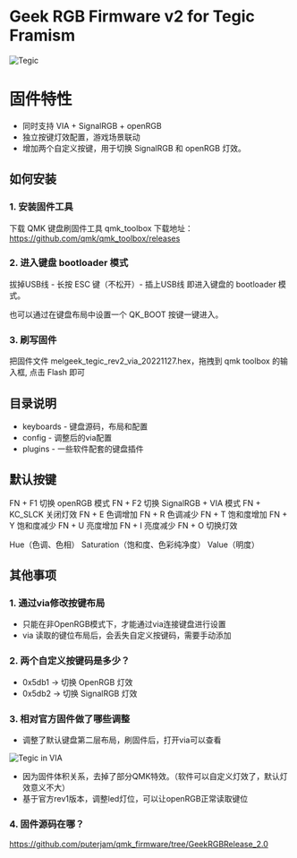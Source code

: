 # Geek RGB Firmware v2 for Tegic Framism 

![Tegic](https://i.imgur.com/qhNb7zi.png)

# 固件特性
* 同时支持 VIA + SignalRGB + openRGB
* 独立按键灯效配置，游戏场景联动
* 增加两个自定义按键，用于切换 SignalRGB 和 openRGB 灯效。


## 如何安装
### 1. 安装固件工具
下载 QMK 键盘刷固件工具 qmk_toolbox
下载地址：https://github.com/qmk/qmk_toolbox/releases

### 2. 进入键盘 bootloader 模式
拔掉USB线 - 长按 ESC 键（不松开）- 插上USB线 即进入键盘的 bootloader 模式。

也可以通过在键盘布局中设置一个 QK_BOOT 按键一键进入。

### 3. 刷写固件
把固件文件 melgeek_tegic_rev2_via_20221127.hex，拖拽到 qmk toolbox 的输入框, 点击 Flash 即可

## 目录说明
- keyboards - 键盘源码，布局和配置
- config - 调整后的via配置
- plugins - 一些软件配套的键盘插件

## 默认按键
FN + F1 切换 openRGB 模式
FN + F2 切换 SignalRGB + VIA 模式
FN + KC_SLCK 关闭灯效
FN + E 色调增加
FN + R 色调减少
FN + T 饱和度增加
FN + Y 饱和度减少
FN + U 亮度增加
FN + I 亮度减少
FN + O 切换灯效

Hue（色调、色相）
Saturation（饱和度、色彩纯净度）
Value（明度）
## 其他事项
### 1. 通过via修改按键布局
* 只能在非OpenRGB模式下，才能通过via连接键盘进行设置
* via 读取的键位布局后，会丢失自定义按键码，需要手动添加

### 2. 两个自定义按键码是多少？
* 0x5db1 -> 切换 OpenRGB 灯效
* 0x5db2 -> 切换 SignalRGB 灯效

### 3. 相对官方固件做了哪些调整
* 调整了默认键盘第二层布局，刷固件后，打开via可以查看

![Tegic in VIA](https://i.imgur.com/nBY9cX7.png)


* 因为固件体积关系，去掉了部分QMK特效。（软件可以自定义灯效了，默认灯效意义不大）
* 基于官方rev1版本，调整led灯位，可以让openRGB正常读取键位

### 4. 固件源码在哪？
https://github.com/puterjam/qmk_firmware/tree/GeekRGBRelease_2.0

